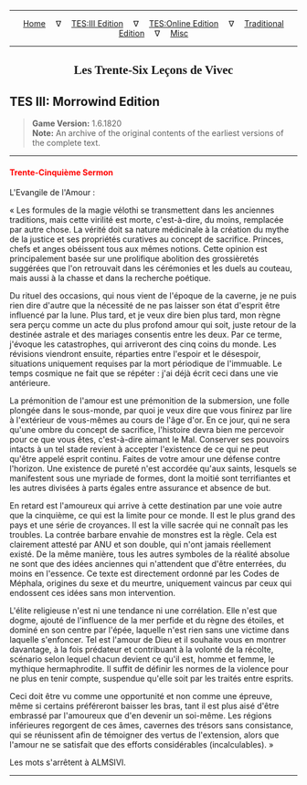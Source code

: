 
---

<!-- Jekyll Page Links -->

<center>
<a href="../../../../index.html">Home</a>
&emsp;&nabla;&emsp;
<a href="../../../index-tes3.html">TES:III Edition</a>
&emsp;&nabla;&emsp;
<a href="../../../index-teso.html">TES:Online Edition</a>
&emsp;&nabla;&emsp;
<a href="../../../index-traditional.html">Traditional Edition</a>
&emsp;&nabla;&emsp;
<a href="../../../index-misc.html">Misc</a>
</center>

<!-- Markdown Body Below: -->

---

<center>
<h2><span style="font-family:Georgia">Les Trente-Six Leçons de Vivec</span></h2>
</center>

## TES III: Morrowind Edition

> __Game Version:__ 1.6.1820\
> __Note:__ An archive of the original contents of the earliest versions of the complete text.

---

#### <span style="color:red">Trente-Cinquième Sermon</span>

L'Evangile de l'Amour :

« Les formules de la magie vélothi se transmettent dans les anciennes traditions, mais cette virilité est morte, c'est-à-dire, du moins, remplacée par autre chose. La vérité doit sa nature médicinale à la création du mythe de la justice et ses propriétés curatives au concept de sacrifice. Princes, chefs et anges obéissent tous aux mêmes notions. Cette opinion est principalement basée sur une prolifique abolition des grossièretés suggérées que l'on retrouvait dans les cérémonies et les duels au couteau, mais aussi à la chasse et dans la recherche poétique.

Du rituel des occasions, qui nous vient de l'époque de la caverne, je ne puis rien dire d'autre que la nécessité de ne pas laisser son état d'esprit être influencé par la lune. Plus tard, et je veux dire bien plus tard, mon règne sera perçu comme un acte du plus profond amour qui soit, juste retour de la destinée astrale et des mariages consentis entre les deux. Par ce terme, j'évoque les catastrophes, qui arriveront des cinq coins du monde. Les révisions viendront ensuite, réparties entre l'espoir et le désespoir, situations uniquement requises par la mort périodique de l'immuable. Le temps cosmique ne fait que se répéter : j'ai déjà écrit ceci dans une vie antérieure.

La prémonition de l'amour est une prémonition de la submersion, une folle plongée dans le sous-monde, par quoi je veux dire que vous finirez par lire à l'extérieur de vous-mêmes au cours de l'âge d'or. En ce jour, qui ne sera qu'une ombre du concept de sacrifice, l'histoire devra bien me percevoir pour ce que vous êtes, c'est-à-dire aimant le Mal. Conserver ses pouvoirs intacts à un tel stade revient à accepter l'existence de ce qui ne peut qu'être appelé esprit continu. Faites de votre amour une défense contre l'horizon. Une existence de pureté n'est accordée qu'aux saints, lesquels se manifestent sous une myriade de formes, dont la moitié sont terrifiantes et les autres divisées à parts égales entre assurance et absence de but.

En retard est l'amoureux qui arrive à cette destination par une voie autre que la cinquième, ce qui est la limite pour ce monde. Il est le plus grand des pays et une série de croyances. Il est la ville sacrée qui ne connaît pas les troubles. La contrée barbare envahie de monstres est la règle. Cela est clairement attesté par ANU et son double, qui n'ont jamais réellement existé. De la même manière, tous les autres symboles de la réalité absolue ne sont que des idées anciennes qui n'attendent que d'être enterrées, du moins en l'essence. Ce texte est directement ordonné par les Codes de Méphala, origines du sexe et du meurtre, uniquement vaincus par ceux qui endossent ces idées sans mon intervention.

L'élite religieuse n'est ni une tendance ni une corrélation. Elle n'est que dogme, ajouté de l'influence de la mer perfide et du règne des étoiles, et dominé en son centre par l'épée, laquelle n'est rien sans une victime dans laquelle s'enfoncer. Tel est l'amour de Dieu et il souhaite vous en montrer davantage, à la fois prédateur et contribuant à la volonté de la récolte, scénario selon lequel chacun devient ce qu'il est, homme et femme, le mythique hermaphrodite. Il suffit de définir les normes de la violence pour ne plus en tenir compte, suspendue qu'elle soit par les traités entre esprits.

Ceci doit être vu comme une opportunité et non comme une épreuve, même si certains préféreront baisser les bras, tant il est plus aisé d'être embrassé par l'amoureux que d'en devenir un soi-même. Les régions inférieures regorgent de ces âmes, cavernes des trésors sans consistance, qui se réunissent afin de témoigner des vertus de l'extension, alors que l'amour ne se satisfait que des efforts considérables (incalculables). »

Les mots s'arrêtent à ALMSIVI.

---
